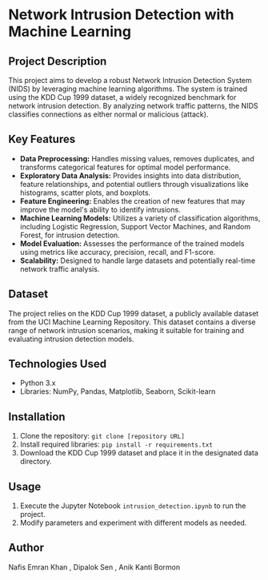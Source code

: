 # Network Intrusion Detection with Machine Learning

## Project Description

This project aims to develop a robust Network Intrusion Detection System (NIDS) by leveraging machine learning algorithms. The system is trained using the KDD Cup 1999 dataset, a widely recognized benchmark for network intrusion detection. By analyzing network traffic patterns, the NIDS classifies connections as either normal or malicious (attack).

## Key Features

- **Data Preprocessing:** Handles missing values, removes duplicates, and transforms categorical features for optimal model performance.
- **Exploratory Data Analysis:** Provides insights into data distribution, feature relationships, and potential outliers through visualizations like histograms, scatter plots, and boxplots.
- **Feature Engineering:** Enables the creation of new features that may improve the model's ability to identify intrusions.
- **Machine Learning Models:** Utilizes a variety of classification algorithms, including Logistic Regression, Support Vector Machines, and Random Forest, for intrusion detection.
- **Model Evaluation:** Assesses the performance of the trained models using metrics like accuracy, precision, recall, and F1-score.
- **Scalability:** Designed to handle large datasets and potentially real-time network traffic analysis.

## Dataset

The project relies on the KDD Cup 1999 dataset, a publicly available dataset from the UCI Machine Learning Repository. This dataset contains a diverse range of network intrusion scenarios, making it suitable for training and evaluating intrusion detection models.

## Technologies Used

- Python 3.x
- Libraries: NumPy, Pandas, Matplotlib, Seaborn, Scikit-learn

## Installation

1. Clone the repository: `git clone [repository URL]`
2. Install required libraries: `pip install -r requirements.txt`
3. Download the KDD Cup 1999 dataset and place it in the designated data directory.

## Usage

1. Execute the Jupyter Notebook `intrusion_detection.ipynb` to run the project.
2. Modify parameters and experiment with different models as needed.

## Author

Nafis Emran Khan
, Dipalok Sen
, Anik Kanti Bormon
